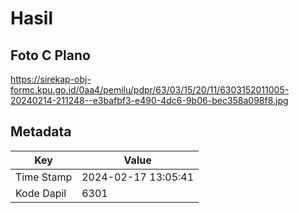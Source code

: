 # Hasil

## Foto C Plano

https://sirekap-obj-formc.kpu.go.id/0aa4/pemilu/pdpr/63/03/15/20/11/6303152011005-20240214-211248--e3bafbf3-e490-4dc6-9b06-bec358a098f8.jpg


## Metadata

| Key        | Value               |
| ---------- | ------------------- |
| Time Stamp | 2024-02-17 13:05:41 |
| Kode Dapil | 6301                |



